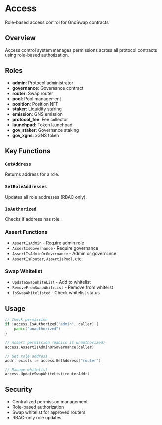 # Access

Role-based access control for GnoSwap contracts.

## Overview

Access control system manages permissions across all protocol contracts using role-based authorization.

## Roles

- **admin**: Protocol administrator
- **governance**: Governance contract
- **router**: Swap router
- **pool**: Pool management
- **position**: Position NFT
- **staker**: Liquidity staking
- **emission**: GNS emission
- **protocol_fee**: Fee collector
- **launchpad**: Token launchpad
- **gov_staker**: Governance staking
- **gov_xgns**: xGNS token

## Key Functions

### `GetAddress`
Returns address for a role.

### `SetRoleAddresses`
Updates all role addresses (RBAC only).

### `IsAuthorized`
Checks if address has role.

### Assert Functions
- `AssertIsAdmin` - Require admin role
- `AssertIsGovernance` - Require governance
- `AssertIsAdminOrGovernance` - Admin or governance
- `AssertIsRouter`, `AssertIsPool`, etc.

### Swap Whitelist
- `UpdateSwapWhiteList` - Add to whitelist
- `RemoveFromSwapWhiteList` - Remove from whitelist
- `IsSwapWhitelisted` - Check whitelist status

## Usage

```go
// Check permission
if !access.IsAuthorized("admin", caller) {
    panic("unauthorized")
}

// Assert permission (panics if unauthorized)
access.AssertIsAdminOrGovernance(caller)

// Get role address
addr, exists := access.GetAddress("router")

// Manage whitelist
access.UpdateSwapWhiteList(routerAddr)
```

## Security

- Centralized permission management
- Role-based authorization
- Swap whitelist for approved routers
- RBAC-only role updates